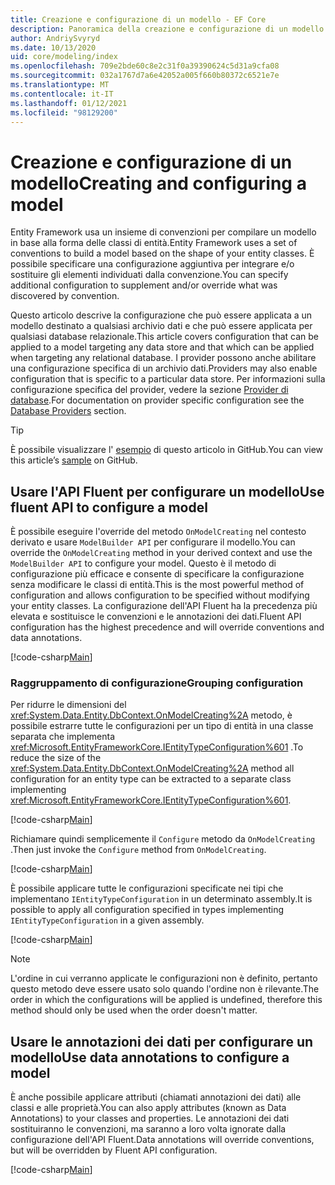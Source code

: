```yaml
---
title: Creazione e configurazione di un modello - EF Core
description: Panoramica della creazione e configurazione di un modello con Entity Framework Core
author: AndriySvyryd
ms.date: 10/13/2020
uid: core/modeling/index
ms.openlocfilehash: 709e2bde60c8e2c31f0a39390624c5d31a9cfa08
ms.sourcegitcommit: 032a1767d7a6e42052a005f660b80372c6521e7e
ms.translationtype: MT
ms.contentlocale: it-IT
ms.lasthandoff: 01/12/2021
ms.locfileid: "98129200"
---
```

# <a name="creating-and-configuring-a-model"></a><span data-ttu-id="88a5a-103">Creazione e configurazione di un modello</span><span class="sxs-lookup"><span data-stu-id="88a5a-103">Creating and configuring a model</span></span>

<span data-ttu-id="88a5a-104">Entity Framework usa un insieme di convenzioni per compilare un modello in base alla forma delle classi di entità.</span><span class="sxs-lookup"><span data-stu-id="88a5a-104">Entity Framework uses a set of conventions to build a model based on the shape of your entity classes.</span></span> <span data-ttu-id="88a5a-105">È possibile specificare una configurazione aggiuntiva per integrare e/o sostituire gli elementi individuati dalla convenzione.</span><span class="sxs-lookup"><span data-stu-id="88a5a-105">You can specify additional configuration to supplement and/or override what was discovered by convention.</span></span>

<span data-ttu-id="88a5a-106">Questo articolo descrive la configurazione che può essere applicata a un modello destinato a qualsiasi archivio dati e che può essere applicata per qualsiasi database relazionale.</span><span class="sxs-lookup"><span data-stu-id="88a5a-106">This article covers configuration that can be applied to a model targeting any data store and that which can be applied when targeting any relational database.</span></span> <span data-ttu-id="88a5a-107">I provider possono anche abilitare una configurazione specifica di un archivio dati.</span><span class="sxs-lookup"><span data-stu-id="88a5a-107">Providers may also enable configuration that is specific to a particular data store.</span></span> <span data-ttu-id="88a5a-108">Per informazioni sulla configurazione specifica del provider, vedere la sezione [Provider di database](xref:core/providers/index).</span><span class="sxs-lookup"><span data-stu-id="88a5a-108">For documentation on provider specific configuration see the [Database Providers](xref:core/providers/index) section.</span></span>

> [!TIP]
> <span data-ttu-id="88a5a-109">È possibile visualizzare l' [esempio](https://github.com/dotnet/EntityFramework.Docs/tree/master/samples) di questo articolo in GitHub.</span><span class="sxs-lookup"><span data-stu-id="88a5a-109">You can view this article’s [sample](https://github.com/dotnet/EntityFramework.Docs/tree/master/samples) on GitHub.</span></span>

## <a name="use-fluent-api-to-configure-a-model"></a><span data-ttu-id="88a5a-110">Usare l'API Fluent per configurare un modello</span><span class="sxs-lookup"><span data-stu-id="88a5a-110">Use fluent API to configure a model</span></span>

<span data-ttu-id="88a5a-111">È possibile eseguire l'override del metodo `OnModelCreating` nel contesto derivato e usare `ModelBuilder API` per configurare il modello.</span><span class="sxs-lookup"><span data-stu-id="88a5a-111">You can override the `OnModelCreating` method in your derived context and use the `ModelBuilder API` to configure your model.</span></span> <span data-ttu-id="88a5a-112">Questo è il metodo di configurazione più efficace e consente di specificare la configurazione senza modificare le classi di entità.</span><span class="sxs-lookup"><span data-stu-id="88a5a-112">This is the most powerful method of configuration and allows configuration to be specified without modifying your entity classes.</span></span> <span data-ttu-id="88a5a-113">La configurazione dell'API Fluent ha la precedenza più elevata e sostituisce le convenzioni e le annotazioni dei dati.</span><span class="sxs-lookup"><span data-stu-id="88a5a-113">Fluent API configuration has the highest precedence and will override conventions and data annotations.</span></span>

[!code-csharp[Main](../../../samples/core/Modeling/FluentAPI/Required.cs?highlight=12-14)]

### <a name="grouping-configuration"></a><span data-ttu-id="88a5a-114">Raggruppamento di configurazione</span><span class="sxs-lookup"><span data-stu-id="88a5a-114">Grouping configuration</span></span>

<span data-ttu-id="88a5a-115">Per ridurre le dimensioni del <xref:System.Data.Entity.DbContext.OnModelCreating%2A> metodo, è possibile estrarre tutte le configurazioni per un tipo di entità in una classe separata che implementa <xref:Microsoft.EntityFrameworkCore.IEntityTypeConfiguration%601> .</span><span class="sxs-lookup"><span data-stu-id="88a5a-115">To reduce the size of the <xref:System.Data.Entity.DbContext.OnModelCreating%2A> method all configuration for an entity type can be extracted to a separate class implementing <xref:Microsoft.EntityFrameworkCore.IEntityTypeConfiguration%601>.</span></span>

[!code-csharp[Main](../../../samples/core/Modeling/FluentAPI/EntityTypeConfiguration.cs?Name=IEntityTypeConfiguration)]

<span data-ttu-id="88a5a-116">Richiamare quindi semplicemente il `Configure` metodo da `OnModelCreating` .</span><span class="sxs-lookup"><span data-stu-id="88a5a-116">Then just invoke the `Configure` method from `OnModelCreating`.</span></span>

[!code-csharp[Main](../../../samples/core/Modeling/FluentAPI/EntityTypeConfiguration.cs?Name=ApplyIEntityTypeConfiguration)]

<span data-ttu-id="88a5a-117">È possibile applicare tutte le configurazioni specificate nei tipi che implementano `IEntityTypeConfiguration` in un determinato assembly.</span><span class="sxs-lookup"><span data-stu-id="88a5a-117">It is possible to apply all configuration specified in types implementing `IEntityTypeConfiguration` in a given assembly.</span></span>

[!code-csharp[Main](../../../samples/core/Modeling/FluentAPI/EntityTypeConfiguration.cs?Name=ApplyConfigurationsFromAssembly)]

> [!NOTE]
> <span data-ttu-id="88a5a-118">L'ordine in cui verranno applicate le configurazioni non è definito, pertanto questo metodo deve essere usato solo quando l'ordine non è rilevante.</span><span class="sxs-lookup"><span data-stu-id="88a5a-118">The order in which the configurations will be applied is undefined, therefore this method should only be used when the order doesn't matter.</span></span>

## <a name="use-data-annotations-to-configure-a-model"></a><span data-ttu-id="88a5a-119">Usare le annotazioni dei dati per configurare un modello</span><span class="sxs-lookup"><span data-stu-id="88a5a-119">Use data annotations to configure a model</span></span>

<span data-ttu-id="88a5a-120">È anche possibile applicare attributi (chiamati annotazioni dei dati) alle classi e alle proprietà.</span><span class="sxs-lookup"><span data-stu-id="88a5a-120">You can also apply attributes (known as Data Annotations) to your classes and properties.</span></span> <span data-ttu-id="88a5a-121">Le annotazioni dei dati sostituiranno le convenzioni, ma saranno a loro volta ignorate dalla configurazione dell'API Fluent.</span><span class="sxs-lookup"><span data-stu-id="88a5a-121">Data annotations will override conventions, but will be overridden by Fluent API configuration.</span></span>

[!code-csharp[Main](../../../samples/core/Modeling/DataAnnotations/Required.cs?highlight=15)]
